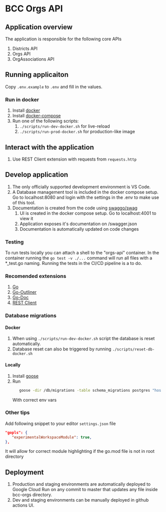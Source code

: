 # BCC Orgs API

## Application overview

The application is responsible for the following core APIs

1. Districts API
2. Orgs API
3. OrgAssociations API

## Running applicaiton

Copy ```.env.example``` to ```.env``` and fill in the values.

### Run in docker

1. Install [docker](https://docs.docker.com/get-docker/)
2. Install [docker-compose](https://docs.docker.com/compose/install/)
3. Run one of the following scripts:
   1. ```./scripts/run-dev-docker.sh``` for live-reload
   2. ```./scripts/run-prod-docker.sh``` for production-like image

## Interact with the application

1. Use REST Client extension with requests from ```requests.http```

## Develop application

1. The only officially supported development environment is VS Code. 
2. A Database management tool is included in the docker compose setup. Go to localhost:8080 and login with the settings in the .env to make use of this tool.
3. Documentation is created from the code using [swaggo/swag](https://github.com/swaggo/swag)
   1. UI is created in the docker compose setup. Go to localhost:4001 to view it
   2. Application exposes it's documentation on /swagger.json
   3. Documentation is automatically updated on code changes

### Testing

To run tests locally you can attach a shell to the "orgs-api" container. In the container running the ```go test -v ./...``` command will run all files with a *_test.go naming. Running the tests in the CI/CD pipeline is a to do.

### Recomended extensions

1. [Go](https://marketplace.visualstudio.com/items?itemName=golang.Go)
2. [Go-Outliner](https://marketplace.visualstudio.com/items?itemName=766b.go-outliner)
3. [Go-Doc](https://marketplace.visualstudio.com/items?itemName=msyrus.go-doc)
4. [REST Client](https://marketplace.visualstudio.com/items?itemName=humao.rest-client)

### Database migrations

#### Docker

1. When using ```./scripts/run-dev-docker.sh``` script the database is reset automatically.
2. Database reset can also be triggered by running ```./scripts/reset-db-docker.sh```

#### Locally

1. Install [goose](https://github.com/pressly/goose)
2. Run 
   ```bash
      goose -dir /db/migrations -table schema_migrations postgres "host=$POSTGRES_HOST port=$POSTGRES_PORT user=$POSTGRES_USER password=$POSTGRES_PASSWORD dbname=$POSTGRES_DB sslmode=disable" up
   ```
   With correct env vars

### Other tips

Add following snippet to your editor ```settings.json``` file
```json
"gopls": {
   "experimentalWorkspaceModule": true,
},
```
It will allow for correct module highlighting if the go.mod file is not in root directory

## Deployment

1. Production and staging environments are automatically deployed to Google Cloud Run on any commit to master that updates any file inside bcc-orgs directory.
2. Dev and staging environments can be manually deployed in github actions UI.
